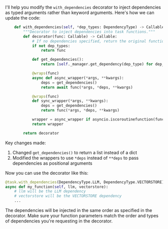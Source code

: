 I'll help you modify the `with_dependencies` decorator to inject dependencies as typed arguments rather than keyword arguments. Here's how we can update the code:

```python:kitchenai/contrib/kitchenai_sdk/base.py
    def with_dependencies(self, *dep_types: DependencyType) -> Callable:
        """Decorator to inject dependencies into task functions."""
        def decorator(func: Callable) -> Callable:
            # If no dependencies specified, return the original function
            if not dep_types:
                return func

            def get_dependencies():
                return [self._manager.get_dependency(dep_type) for dep_type in dep_types]

            @wraps(func)
            async def async_wrapper(*args, **kwargs):
                deps = get_dependencies()
                return await func(*args, *deps, **kwargs)

            @wraps(func)
            def sync_wrapper(*args, **kwargs):
                deps = get_dependencies()
                return func(*args, *deps, **kwargs)

            wrapper = async_wrapper if asyncio.iscoroutinefunction(func) else sync_wrapper
            return wrapper

        return decorator
```

Key changes made:
1. Changed `get_dependencies()` to return a list instead of a dict
2. Modified the wrappers to use `*deps` instead of `**deps` to pass dependencies as positional arguments

Now you can use the decorator like this:

```python
@task.with_dependencies(DependencyType.LLM, DependencyType.VECTORSTORE)
async def my_function(self, llm, vectorstore):
    # llm will be the LLM dependency
    # vectorstore will be the VECTORSTORE dependency
    ...
```

The dependencies will be injected in the same order as specified in the decorator. Make sure your function parameters match the order and types of dependencies you're requesting in the decorator.
